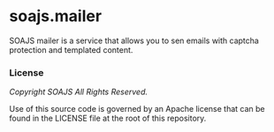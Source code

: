 # soajs.mailer

SOAJS mailer is a service that allows you to sen emails with captcha protection and templated content.


### License
*Copyright SOAJS All Rights Reserved.*

Use of this source code is governed by an Apache license that can be found in the LICENSE file at the root of this repository.
